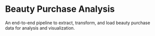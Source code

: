 # Beauty Purchase Analysis
An end-to-end pipeline to extract, transform, and load beauty purchase data for analysis and visualization.
